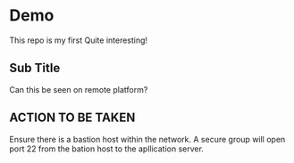 # Demo

This repo is my first
Quite interesting!

## Sub Title

Can this be seen on remote platform?

## ACTION TO BE TAKEN

Ensure there is a bastion host within the network. A secure group will open port 22 from the bation host to the apllication server.

